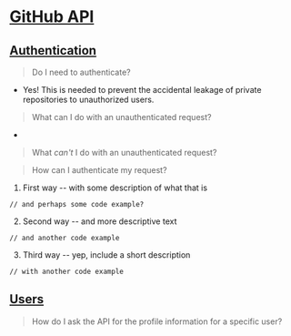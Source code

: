 # [GitHub API](https://developer.github.com/v3/)

## [Authentication](https://developer.github.com/v3/#authentication)

> Do I need to authenticate?
- Yes! This is needed to prevent the accidental leakage of private repositories to unauthorized users.

> What can I do with an unauthenticated request?
- 

> What _can't_ I do with an unauthenticated request?

> How can I authenticate my request?

1. First way -- with some description of what that is
```
// and perhaps some code example?
```
2. Second way -- and more descriptive text
```
// and another code example
```
3. Third way -- yep, include a short description
```
// with another code example
```

## [Users](https://developer.github.com/v3/users/)

> How do I ask the API for the profile information for a specific user?
